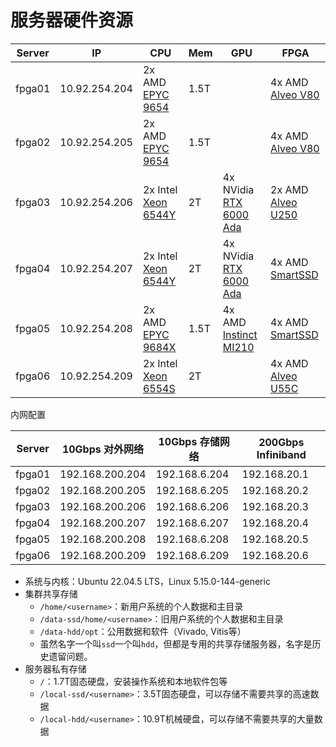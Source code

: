 # 服务器硬件资源

| Server | IP            | CPU                                                          | Mem  | GPU                                                          | FPGA                                                         |
| ------ | ------------- | ------------------------------------------------------------ | ---- | ------------------------------------------------------------ | ------------------------------------------------------------ |
| fpga01 | 10.92.254.204 | 2x AMD [EPYC 9654](https://www.amd.com/en/products/processors/server/epyc/4th-generation-9004-and-8004-series/amd-epyc-9654.html) | 1.5T |                                                              | 4x AMD [Alveo V80](https://www.amd.com/en/products/accelerators/alveo/v80/a-v80-p64g-pq-g.html) |
| fpga02 | 10.92.254.205 | 2x AMD [EPYC 9654](https://www.amd.com/en/products/processors/server/epyc/4th-generation-9004-and-8004-series/amd-epyc-9654.html) | 1.5T |                                                              | 4x AMD [Alveo V80](https://www.amd.com/en/products/accelerators/alveo/v80/a-v80-p64g-pq-g.html) |
| fpga03 | 10.92.254.206 | 2x Intel [Xeon 6544Y](https://www.intel.com/content/www/us/en/products/sku/237569/intel-xeon-gold-6544y-processor-45m-cache-3-60-ghz/specifications.html) | 2T   | 4x NVidia [RTX 6000 Ada](https://www.nvidia.com/en-us/design-visualization/rtx-6000/) | 2x AMD [Alveo U250](https://www.amd.com/en/products/accelerators/alveo/u250/a-u250-a64g-pq-g.html) |
| fpga04 | 10.92.254.207 | 2x Intel [Xeon 6544Y](https://www.intel.com/content/www/us/en/products/sku/237569/intel-xeon-gold-6544y-processor-45m-cache-3-60-ghz/specifications.html) | 2T   | 4x NVidia [RTX 6000 Ada](https://www.nvidia.com/en-us/design-visualization/rtx-6000/) | 4x AMD [SmartSSD](https://www.xilinx.com/publications/product-briefs/xilinx-smartssd-computational-storage-drive-product-brief.pdf) |
| fpga05 | 10.92.254.208 | 2x AMD [EPYC 9684X](https://www.amd.com/en/products/processors/server/epyc/4th-generation-9004-and-8004-series/amd-epyc-9684x.html) | 1.5T | 4x AMD [Instinct MI210](https://www.amd.com/en/products/accelerators/instinct/mi200/mi210.html) | 4x AMD [SmartSSD](https://www.xilinx.com/publications/product-briefs/xilinx-smartssd-computational-storage-drive-product-brief.pdf) |
| fpga06 | 10.92.254.209 | 2x Intel [Xeon 6554S](https://www.intel.com/content/www/us/en/products/sku/237263/intel-xeon-gold-6554s-processor-180m-cache-2-20-ghz/specifications.html) | 2T   |                                                              | 4x AMD [Alveo U55C](https://www.amd.com/en/products/accelerators/alveo/u55c/a-u55c-p00g-pq-g.html) |

内网配置

| Server | 10Gbps 对外网络 | 10Gbps 存储网络 | 200Gbps Infiniband |
| ------ | --------------- | --------------- | ------------------ |
| fpga01 | 192.168.200.204 | 192.168.6.204   | 192.168.20.1       |
| fpga02 | 192.168.200.205 | 192.168.6.205   | 192.168.20.2       |
| fpga03 | 192.168.200.206 | 192.168.6.206   | 192.168.20.3       |
| fpga04 | 192.168.200.207 | 192.168.6.207   | 192.168.20.4       |
| fpga05 | 192.168.200.208 | 192.168.6.208   | 192.168.20.5       |
| fpga06 | 192.168.200.209 | 192.168.6.209   | 192.168.20.6       |

- 系统与内核：Ubuntu 22.04.5 LTS，Linux 5.15.0-144-generic
- 集群共享存储
  - `/home/<username>`：新用户系统的个人数据和主目录
  - `/data-ssd/home/<username>`：旧用户系统的个人数据和主目录
  - `/data-hdd/opt`：公用数据和软件（Vivado, Vitis等）
  - 虽然名字一个叫`ssd`一个叫`hdd`，但都是专用的共享存储服务器，名字是历史遗留问题。
- 服务器私有存储
  - `/`：1.7T固态硬盘，安装操作系统和本地软件包等
  - `/local-ssd/<username>`：3.5T固态硬盘，可以存储不需要共享的高速数据
  - `/local-hdd/<username>`：10.9T机械硬盘，可以存储不需要共享的大量数据